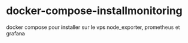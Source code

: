 # docker-compose-installmonitoring
docker compose pour installer sur le vps  node_exporter, prometheus et grafana
